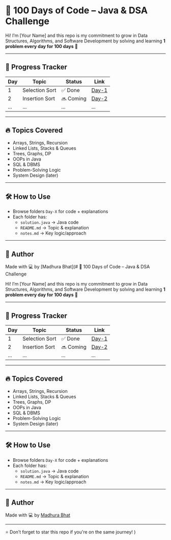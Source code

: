 # 💯 100 Days of Code – Java & DSA Challenge

Hi! I’m [Your Name] and this repo is my commitment to grow in Data Structures, Algorithms, and Software Development by solving and learning **1 problem every day for 100 days** 🚀

---

## 📅 Progress Tracker

| Day | Topic | Status | Link |
|-----|--------|--------|------|
| 1 | Selection Sort | ✅ Done | [Day-1](./Day-1) |
| 2 | Insertion Sort | 🔜 Coming | [Day-2](./Day-2) |
| ... | ... | ... | ... |

---

## 🔥 Topics Covered

- Arrays, Strings, Recursion
- Linked Lists, Stacks & Queues
- Trees, Graphs, DP
- OOPs in Java
- SQL & DBMS
- Problem-Solving Logic
- System Design (later)

---

## 🛠 How to Use

- Browse folders `Day-X` for code + explanations
- Each folder has:
  - `solution.java` → Java code
  - `README.md` → Topic & explanation
  - `notes.md` → Key logic/approach

---

## 📌 Author

Made with 💻 by [Madhura Bhat](# 💯 100 Days of Code – Java & DSA Challenge

Hi! I’m [Your Name] and this repo is my commitment to grow in Data Structures, Algorithms, and Software Development by solving and learning **1 problem every day for 100 days** 🚀

---

## 📅 Progress Tracker

| Day | Topic | Status | Link |
|-----|--------|--------|------|
| 1 | Selection Sort | ✅ Done | [Day-1](./Day-1) |
| 2 | Insertion Sort | 🔜 Coming | [Day-2](./Day-2) |
| ... | ... | ... | ... |

---

## 🔥 Topics Covered

- Arrays, Strings, Recursion
- Linked Lists, Stacks & Queues
- Trees, Graphs, DP
- OOPs in Java
- SQL & DBMS
- Problem-Solving Logic
- System Design (later)

---

## 🛠 How to Use

- Browse folders `Day-X` for code + explanations
- Each folder has:
  - `solution.java` → Java code
  - `README.md` → Topic & explanation
  - `notes.md` → Key logic/approach

---

## 📌 Author

Made with 💻 by [Madhura Bhat](https://github.com/93224/100-days-code)

---
⭐ Don’t forget to star this repo if you're on the same journey!
)


